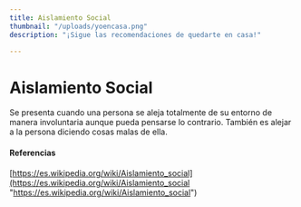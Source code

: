 ```yaml
---
title: Aislamiento Social
thumbnail: "/uploads/yoencasa.png"
description: "¡Sigue las recomendaciones de quedarte en casa!"

---
```

# Aislamiento Social

Se presenta cuando una persona se aleja totalmente de su entorno de manera involuntaria aunque pueda pensarse lo contrario. También es alejar a la persona diciendo cosas malas de ella.

#### Referencias

[https://es.wikipedia.org/wiki/Aislamiento_social](https://es.wikipedia.org/wiki/Aislamiento_social "https://es.wikipedia.org/wiki/Aislamiento_social")